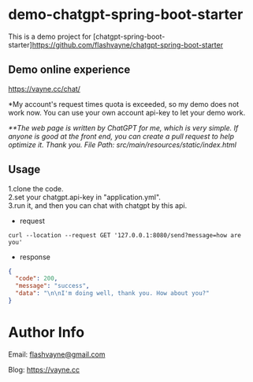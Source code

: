 # demo-chatgpt-spring-boot-starter

This is a demo project for [chatgpt-spring-boot-starter]https://github.com/flashvayne/chatgpt-spring-boot-starter

## Demo online experience
https://vayne.cc/chat/

*My account's request times quota is exceeded, so my demo does not work now.
You can use your own account api-key to let your demo work.  

<i>**The web page is written by ChatGPT for me, which is very simple. If anyone is good at the front end, you can create a pull request to help optimize it. Thank you.
File Path: src/main/resources/static/index.html</i>
## Usage
1.clone the code.  
2.set your chatgpt.api-key in "application.yml".  
3.run it, and then you can chat with chatgpt by this api.  

+ request
```shell
curl --location --request GET '127.0.0.1:8080/send?message=how are you'
```

+ response
```json
{
  "code": 200,
  "message": "success",
  "data": "\n\nI'm doing well, thank you. How about you?"
}
```

# Author Info
Email: flashvayne@gmail.com

Blog: https://vayne.cc
